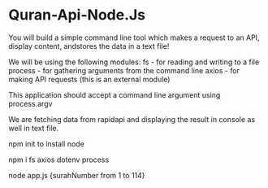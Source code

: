 # Quran-Api-Node.Js

You will build a simple command line tool which makes a request to an API, display content, andstores the data in a text file! 

We will be using the following modules:
fs - for reading and writing to a file
process - for gathering arguments from the command line
axios - for making API requests (this is an external module)

This application should accept a command line argument using process.argv

We are fetching data from rapidapi and displaying the result in console as well in text file.

npm init to install node

npm i fs axios dotenv process

node app.js {surahNumber from 1 to 114}
